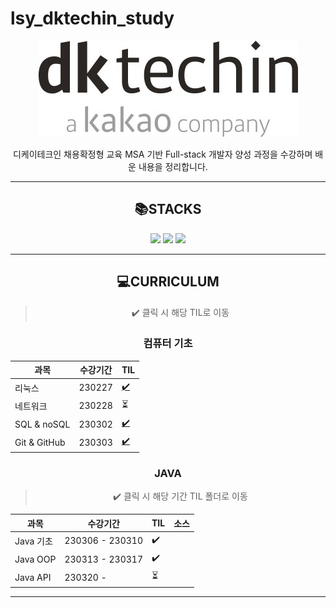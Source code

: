 # lsy_dktechin_study
<div align="center">

![dk 로고](./TIL/image/2023-03-21-12-28-07.png)

디케이테크인 채용확정형 교육 MSA 기반 Full-stack 개발자 양성 과정을 수강하며 배운 내용을 정리합니다.


---

## :books:STACKS
<img src="https://img.shields.io/badge/java-007396?style=for-the-badge&logo=java&logoColor=white"> <img src="https://img.shields.io/badge/linux-FCC624?style=for-the-badge&logo=linux&logoColor=white"> <img src="https://img.shields.io/badge/github-181717?style=for-the-badge&logo=github&logoColor=white"> <!-- <img src="https://img.shields.io/badge/mysql-4479A1?style=for-the-badge&logo=mysql&logoColor=white"> <img src="https://img.shields.io/badge/html5-E34F26?style=for-the-badge&logo=html5&logoColor=white">
<img src="https://img.shields.io/badge/css-1572B6?style=for-the-badge&logo=css3&logoColor=white">
<img src="https://img.shields.io/badge/javascript-F7DF1E?style=for-the-badge&logo=javascript&logoColor=black">
<img src="https://img.shields.io/badge/spring-6DB33F?style=for-the-badge&logo=spring&logoColor=white">
<img src="https://img.shields.io/badge/springboot-6DB33F?style=for-the-badge&logo=springboot&logoColor=white">
<img src="https://img.shields.io/badge/vue.js-4FC08D?style=for-the-badge&logo=vue.js&logoColor=white">
<img src="https://img.shields.io/badge/node.js-339933?style=for-the-badge&logo=Node.js&logoColor=white">
<img src="https://img.shields.io/badge/Docker-2496ED?style=for-the-badge&logo=Docker&logoColor=white">
<img src="https://img.shields.io/badge/Kubernetes-326CE5?style=for-the-badge&logo=Kubernetes&logoColor=white"> -->

---

## :computer:CURRICULUM
> :heavy_check_mark: 클릭 시 해당 TIL로 이동
  ### 컴퓨터 기초

| 과목           | 수강기간   | TIL |
| ------------ | ------ | --- |
| 리눅스          | 230227 | [:heavy_check_mark:](https://github.com/sylee990205/lsy_dktechin_study/blob/main/TIL/01.%20%EC%BB%B4%ED%93%A8%ED%84%B0%20%EA%B8%B0%EC%B4%88/230227_Linux.md)     |
| 네트워크         | 230228 | :hourglass_flowing_sand:     |
| SQL & noSQL  | 230302 | [:heavy_check_mark:](https://github.com/sylee990205/lsy_dktechin_study/blob/main/TIL/01.%20%EC%BB%B4%ED%93%A8%ED%84%B0%20%EA%B8%B0%EC%B4%88/230302_SQL%26NoSQL.md)    |
| Git & GitHub | 230303 | [:heavy_check_mark:](https://github.com/sylee990205/lsy_dktechin_study/blob/main/TIL/01.%20%EC%BB%B4%ED%93%A8%ED%84%B0%20%EA%B8%B0%EC%B4%88/230303_Git%26GitHub.md)
### JAVA
> :heavy_check_mark: 클릭 시 해당 기간 TIL 폴더로 이동
> 
| 과목       | 수강기간            | TIL | 소스 | 
| -------- | --------------- | --- | ---- |
| Java 기초  | 230306 - 230310 | :heavy_check_mark:    |
| Java OOP | 230313 - 230317 | :heavy_check_mark:     |
| Java API | 230320 -        | :hourglass_flowing_sand:
<!-- - DB와 SQL
- JDBC
- Web Client - HTML5, CSS3, JavaScript(AJAX)
- MVC 기반의 Servlet&JSP
---------------- 게시판 구현 실습
- Spring FW(DI, MVC, Rest, JdbcTemplate)
------------------------------ 1차 미니 프로젝트
- JPA
- Spring Boot (AOP, Security, Data JPA)
- Vue.js & Node.js
------------------------------ 2차 미니 프로젝트
Docker 를 활용한 컨테이너 기반 웹 애플리케이션 구현(MSA)
클라우드 기반 운영 환경 - 쿠버네티스, CICD
------------------------------ 최종 프로젝트 -->

---
</div>